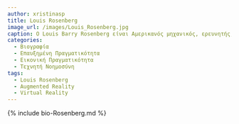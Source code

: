 ```yaml
---
author: xristinasp
title: Louis Rosenberg
image_url: /images/Louis_Rosenberg.jpg
caption: Ο Louis Barry Rosenberg είναι Αμερικανός μηχανικός, ερευνητής, εφευρέτης και επιχειρηματίας. Ερευνά την επαυξημένη πραγματικότητα, την εικονική πραγματικότητα και την τεχνητή νοημοσύνη.  
categories:
  - Βιογραφία 
  - Επαυξημένη Πραγματικότητα
  - Εικονική Πραγματικότητα
  - Τεχνητή Νοημοσύνη 
tags:
  - Louis Rosenberg
  - Augmented Reality
  - Virtual Reality
---
```

{% include bio-Rosenberg.md %}
